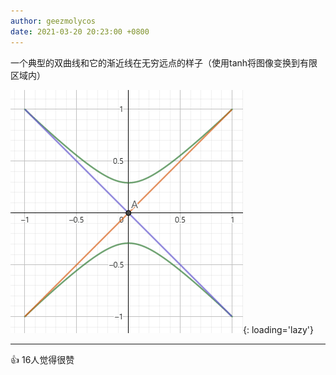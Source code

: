 ```yaml
---
author: geezmolycos
date: 2021-03-20 20:23:00 +0800
---
```


一个典型的双曲线和它的渐近线在无穷远点的样子（使用tanh将图像变换到有限区域内）

![](/images/qq-zone/2021-03-20-hyperbola.gif){: loading='lazy'}

---
👍 16人觉得很赞
